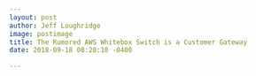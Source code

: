 ```yaml
---
layout: post
author: Jeff Loughridge
image: postimage
title: The Rumored AWS Whitebox Switch is a Customer Gateway
date: 2018-09-18 08:28:10 -0400

---
```

